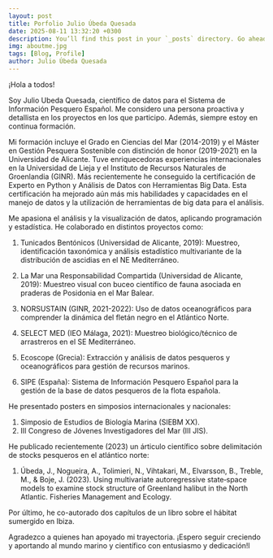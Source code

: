 ```yaml
---
layout: post
title: Porfolio Julio Úbeda Quesada
date: 2025-08-11 13:32:20 +0300
description: You’ll find this post in your `_posts` directory. Go ahead and edit it and re-build the site to see your changes.
img: aboutme.jpg
tags: [Blog, Profile] 
author: Julio Úbeda Quesada
---
```

¡Hola a todos!  

Soy Julio Ubeda Quesada, científico de datos para el Sistema de Información Pesquero Español. Me considero una persona proactiva y detallista en los proyectos en los que participo. Además, siempre estoy en continua formación.

Mi formación incluye el Grado en Ciencias del Mar (2014-2019) y el Máster en Gestión Pesquera Sostenible con distinción de honor (2019-2021) en la Universidad de Alicante. Tuve enriquecedoras experiencias internacionales en la Universidad de Lieja y el Instituto de Recursos Naturales de Groenlandia (GINR). Más recientemente he conseguido la certificación de Experto en Python y Análisis de Datos con Herramientas Big Data. Esta certificación ha mejorado aún más mis habilidades y capacidades en el manejo de datos y la utilización de herramientas de big data para el análisis.

Me apasiona el análisis y la visualización de datos, aplicando programación y estadística. He colaborado en distintos proyectos como:

1) Tunicados Bentónicos (Universidad de Alicante, 2019): Muestreo, identificación taxonómica y análisis estadístico multivariante de la distribución de ascidias en el NE Mediterráneo.

2) La Mar una Responsabilidad Compartida (Universidad de Alicante, 2019): Muestreo visual con buceo científico de fauna asociada en praderas de Posidonia en el Mar Balear.

3) NORSUSTAIN (GINR, 2021-2022): Uso de datos oceanográficos para comprender la dinámica del fletán negro en el Atlántico Norte.

4) SELECT MED (IEO Málaga, 2021): Muestreo biológico/técnico de arrastreros en el SE Mediterráneo.

5) Ecoscope (Grecia): Extracción y análisis de datos pesqueros y oceanográficos para gestión de recursos marinos.

6) SIPE (España): Sistema de Información Pesquero Español para la gestión de la base de datos pesqueros de la flota española.

He presentado posters en simposios internacionales y nacionales:

1) Simposio de Estudios de Biología Marina (SIEBM XX).
2) III Congreso de Jóvenes Investigadores del Mar (III JIS).

He publicado recientemente (2023) un árticulo científico  sobre delimitación de stocks pesqueros en el atlántico norte:

1) Úbeda, J., Nogueira, A., Tolimieri, N., Vihtakari, M., Elvarsson, B., Treble, M., & Boje, J. (2023). Using multivariate autoregressive state‐space models to examine stock structure of Greenland halibut in the North Atlantic. Fisheries Management and Ecology.

Por último, he co-autorado dos capítulos de un libro sobre el hábitat sumergido en Ibiza.

Agradezco a quienes han apoyado mi trayectoria. ¡Espero seguir creciendo y aportando al mundo marino y científico con entusiasmo y dedicación!l
